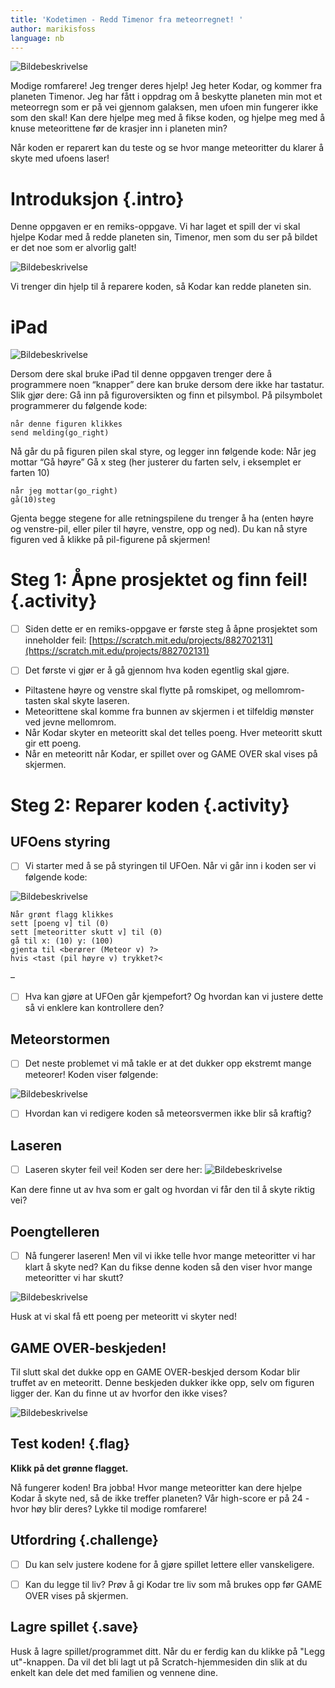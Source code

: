 ```yaml
---
title: 'Kodetimen - Redd Timenor fra meteorregnet! '
author: marikisfoss
language: nb
---
```

![Bildebeskrivelse](./meteorregnspill.png)

Modige romfarere! Jeg trenger deres hjelp! Jeg heter Kodar, og kommer fra planeten Timenor. Jeg har fått i oppdrag om å beskytte planeten min mot et meteorregn som er på vei gjennom galaksen, men ufoen min fungerer ikke som den skal! Kan dere hjelpe meg med å fikse koden, og hjelpe meg med å knuse meteorittene før de krasjer inn i planeten min?  

Når koden er reparert kan du teste og se hvor mange meteoritter du klarer å skyte med ufoens laser! 

  
# Introduksjon {.intro}
  
Denne oppgaven er en remiks-oppgave. Vi har laget et spill der vi skal hjelpe Kodar med å redde planeten sin, Timenor, men som du ser på bildet er det noe som er alvorlig galt! 

![Bildebeskrivelse](./kodar-spill-feil.png)

Vi trenger din hjelp til å reparere koden, så Kodar kan redde planeten sin. 


# iPad

![Bildebeskrivelse](./arrows.png)

Dersom dere skal bruke iPad til denne oppgaven trenger dere å programmere noen “knapper” dere kan bruke dersom dere ikke har tastatur.
Slik gjør dere:
Gå inn på figuroversikten og finn et pilsymbol.
På pilsymbolet programmerer du følgende kode:

```blocks
når denne figuren klikkes
send melding(go_right)
```

Nå går du på figuren pilen skal styre, og legger inn følgende kode:
Når jeg mottar “Gå høyre”
Gå x steg (her justerer du farten selv, i eksemplet er farten 10)

```blocks
når jeg mottar(go_right)
gå(10)steg
```

Gjenta begge stegene for alle retningspilene du trenger å ha (enten høyre og venstre-pil, eller piler til høyre, venstre, opp og ned).
Du kan nå styre figuren ved å klikke på pil-figurene på skjermen!



# Steg 1: Åpne prosjektet og finn feil! {.activity}

- [ ] Siden dette er en remiks-oppgave er første steg å åpne prosjektet som inneholder feil: [https://scratch.mit.edu/projects/882702131](https://scratch.mit.edu/projects/882702131)

- [ ] Det første vi gjør er å gå gjennom hva koden egentlig skal gjøre. 
-  Piltastene høyre og venstre skal flytte på romskipet, og mellomrom-tasten skal skyte laseren. 
- Meteorittene skal komme fra bunnen av skjermen i et tilfeldig mønster ved jevne mellomrom.
- Når Kodar skyter en meteoritt skal det telles poeng. Hver meteoritt skutt gir ett poeng.
- Når en meteoritt når Kodar, er spillet over og GAME OVER skal vises på skjermen. 


# Steg 2: Reparer koden {.activity}

## UFOens styring

- [ ] Vi starter med å se på styringen til UFOen. Når vi går inn i koden ser vi følgende kode:

 ![Bildebeskrivelse](./ufo-feilkode.png)
```blocks
Når grønt flagg klikkes
sett [poeng v] til (0)
sett [meteoritter skutt v] til (0)
gå til x: (10) y: (100)
gjenta til <berører (Meteor v) ?>
hvis <tast (pil høyre v) trykket?<
```

–
- [ ] Hva kan gjøre at UFOen går kjempefort? Og hvordan kan vi justere dette så vi enklere kan kontrollere den? 


## Meteorstormen
- [ ] Det neste problemet vi må takle er at det dukker opp ekstremt mange meteorer! Koden viser følgende: 

![Bildebeskrivelse](./meteorstorm-feilkode.png)

- [ ] Hvordan kan vi redigere koden så meteorsvermen ikke blir så kraftig? 

## Laseren
- [ ] Laseren skyter feil vei! Koden ser dere her: 
![Bildebeskrivelse](./laser-feilkode.png)

Kan dere finne ut av hva som er galt og hvordan vi får den til å skyte riktig vei?
 
## Poengtelleren
- [ ] Nå fungerer laseren! Men vil vi ikke telle hvor mange meteoritter vi har klart å skyte ned? Kan du fikse denne koden så den viser hvor mange meteoritter vi har skutt?

![Bildebeskrivelse](./poengteller-feilkode.png)


Husk at vi skal få ett poeng per meteoritt vi skyter ned! 

## GAME OVER-beskjeden!

Til slutt skal det dukke opp en GAME OVER-beskjed dersom Kodar blir truffet av en meteoritt. Denne beskjeden dukker ikke opp, selv om figuren ligger der. Kan du finne ut av hvorfor den ikke vises? 

![Bildebeskrivelse](./game-over-feilkode.png)



## Test koden! {.flag}

**Klikk på det grønne flagget.** 

Nå fungerer koden! Bra jobba! 
Hvor mange meteoritter kan dere hjelpe Kodar å skyte ned, så de ikke treffer planeten? Vår high-score er på 24 - hvor høy blir deres? Lykke til modige romfarere! 

## Utfordring {.challenge}

- [ ] Du kan selv justere kodene for å gjøre spillet lettere eller vanskeligere.
- [ ] Kan du legge til liv? Prøv å gi Kodar tre liv som må brukes opp før GAME OVER vises på skjermen. 



## Lagre spillet {.save}



Husk å lagre spillet/programmet ditt. Når du er ferdig kan du klikke på "Legg
ut"-knappen. Da vil det bli lagt ut på Scratch-hjemmesiden din slik at du enkelt
kan dele det med familien og vennene dine.
